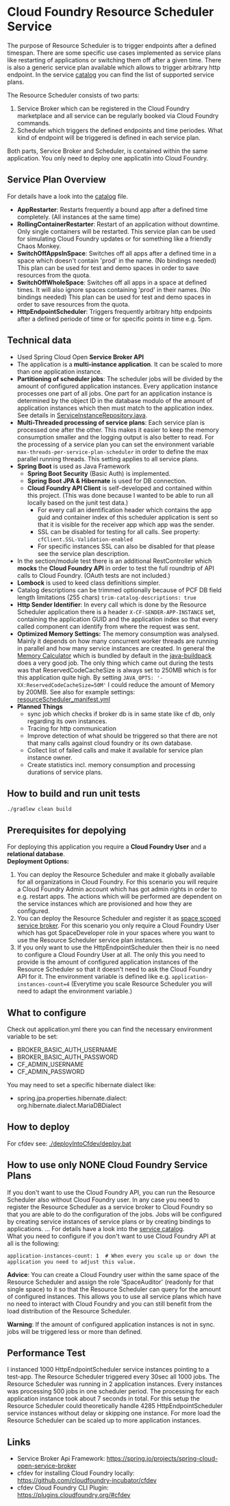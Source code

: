 # Cloud Foundry Resource Scheduler Service
The purpose of Resource Scheduler is to trigger endpoints after a defined timespan. There are some specific use cases implemented as service plans like restarting of applications or switching them off after a given time.
There is also a generic service plan available which allows to trigger arbitrary http endpoint. In the service <a href="./src/main/java/de/grimmpp/cloudFoundry/resourceScheduler/config/CatalogConfig.java">catalog</a> you can find the list of supported service plans. 

The Resource Scheduler consists of two parts:
1. Service Broker which can be registered in the Cloud Foundry marketplace and all service can be regularly booked via Cloud Foundry commands.
2. Scheduler which triggers the defined endpoints and time periodes. What kind of endpoint will be triggered is defined in each service plan.

Both parts, Service Broker and Scheduler, is contained within the same application. You only need to deploy one applicatin into Cloud Foundry.

## Service Plan Overview
For details have a look into the <a href="./src/main/java/de/grimmpp/cloudFoundry/resourceScheduler/config/CatalogConfig.java">catalog</a> file.
* **AppRestarter**: Restarts frequently a bound app after a defined time completely. (All instances at the same time) 
* **RollingContainerRestarter**: Restart of an application without downtime. Only single containers will be restarted. This service plan can be used for simulating Cloud Foundry updates or for something like a friendly Chaos Monkey. 
* **SwitchOffAppsInSpace**: Switches off all apps after a defined time in a space which doesn't contain 'prod' in the name. (No bindings needed) This plan can be used for test and demo spaces in order to save resources from the quota.
* **SwitchOffWholeSpace**: Switches off all apps in a space at defined times. It will also ignore spaces containing 'prod' in their names. (No bindings needed) This plan can be used for test and demo spaces in order to save resources from the quota.
* **HttpEndpointScheduler**: Triggers frequently arbitrary http endpoints after a defined periode of time or for specific points in time e.g. 5pm.

## Technical data
* Used Spring Cloud Open **Service Broker API**
* The application is a **multi-instance application**. It can be scaled to more than one application instance.
* **Partitioning of scheduler jobs**: The scheduler jobs will be divided by the amount of configured application instances. 
  Every application instance processes one part of all jobs. One part for an application instance is determined by the object ID in the database modulo 
  of the amount of application instances which then must match to the application index. 
  See details in <a href=".src/main/java/de/grimmpp/cloudFoundry/resourceScheduler/model/database/ServiceInstanceRepository.java">ServiceInstanceRepository.java</a>. 
* **Multi-Threaded processing of service plans**: Each service plan is processed one after the other. 
  This makes it easier to keep the memory consumption smaller and the logging output is also better to read. 
  For the processing of a service plan you can set the environment variable `max-threads-per-service-plan-scheduler` 
  in order to define the max parallel running threads. This setting applies to all service plans.
* **Spring Boot** is used as Java Framework
  * **Spring Boot Security** (Basic Auth) is implemented.
  * **Spring Boot JPA & Hibernate** is used for DB connection.
  * **Cloud Foundry API Client** is self-developed and contained within this project. (This was done because I wanted to be able to run all locally based on the junit test data.)
    * For every call an identification header which contains the app guid and container index of this scheduler application is sent so that it is visible for the receiver app which app was the sender.
    * SSL can be disabled for testing for all calls. See property: `cfClient.SSL-Validation-enabled`
    * For specific instances SSL can also be disabled for that please see the service plan description.
* In the section/module test there is an additional RestController which **mocks** the **Cloud Foundry API** in order to test the full roundtrip of API calls to Cloud Foundry. (OAuth tests are not included.)
* **Lombock** is used to keed class definitions simpler.
* Catalog descriptions can be trimmed optionally because of PCF DB field length limitations (255 chars) `trim-catalog-descriptions: true`
* **Http Sender Identifier**: In every call which is done by the Resource Scheduler application there is a header 
  `X-CF-SENDER-APP-INSTANCE` set, containing the application GUID and the application index 
  so that every called component can identify from where the request was sent. 
* **Optimized Memory Settings:** The memory consumption was analysed. Mainly it depends on how many concurrent 
  worker threads are running in parallel and how many service instances are created. In general the 
  <a href="https://github.com/cloudfoundry/java-buildpack-memory-calculator">Memory Calculator</a> 
  which is bundled by default in the <a href="https://github.com/cloudfoundry/java-buildpack">java-buildpack</a>
  does a very good job. The only thing which came out during the tests was that ReservedCodeCacheSize is always 
  set to 250MB which is for this application quite high. By setting `JAVA_OPTS: '-XX:ReservedCodeCacheSize=50M'`  I 
  could reduce the amount of Memory by 200MB. See also for example settings: 
  <a href="./deployIntoCfdev/resourceScheduler_manifest.yml">resourceScheduler_manifest.yml</a>
* **Planned Things**
  * sync job which checks if broker db is in same state like cf db, only regarding its own instances.
  * Tracing for http communication
  * Improve detection of what should be triggered so that there are not that many calls against cloud foundry or its own database.
  * Collect list of failed calls and make it available for service plan instance owner.
  * Create statistics incl. memory consumption and processing durations of service plans. 

## How to build and run unit tests
````
./gradlew clean build
````

## Prerequisites for depolying 
For deploying this application you require a **Cloud Foundry User** and a **relational database**. <br />
**Deployment Options:**
1. You can deploy the Resource Scheduler and make it globally available for all organizations in Cloud Foundry. For this scenario you will require a Cloud Foundry Admin account which has got admin rights in order to e.g. restart apps. The actions which will be performed are dependent on the service instances which are provisioned and how they are configured.
2. You can deploy the Resource Scheduler and register it as <a href="https://docs.cloudfoundry.org/services/managing-service-brokers.html#register-broker">space scoped service broker</a>. For this scenario you only require a Cloud Foundry User which has got SpaceDeveloper role in your spaces where you want to use the Resource Scheduler service plan instances.
3. If you only want to use the HttpEndpointScheduler then their is no need to configure a Cloud Foundry User at all. The only this you need to provide is the amount of configured application instances of the Resource Scheduler so that it doesn't need to ask the Cloud Foundry API for it. The environment variable is defined like e.g. `application-instances-count=4` (Everytime you scale Resource Scheduler you will need to adapt the environment variable.)

## What to configure
Check out application.yml there you can find the necessary environment variable to be set:
* BROKER_BASIC_AUTH_USERNAME
* BROKER_BASIC_AUTH_PASSWORD
* CF_ADMIN_USERNAME
* CF_ADMIN_PASSWORD

You may need to set a specific hibernate dialect like: 
* spring.jpa.properties.hibernate.dialect: org.hibernate.dialect.MariaDBDialect

## How to deploy
For cfdev see: <a href="./deployIntoCfdev/deploy.bat">./deployIntoCfdev/deploy.bat</a>

## How to use only NONE Cloud Foundry Service Plans
If you don't want to use the Cloud Foundry API, you can run the Resource Scheduler also without Cloud Foundry user.
In any case you need to register the Resource Scheduler as a service broker to Cloud Foundry so that you are able to do 
the configuration of the jobs. Jobs will be configured by creating service instances of service plans or by creating 
bindings to applications. ... For details have a look into the 
<a href="./src/main/java/de/grimmpp/cloudFoundry/resourceScheduler/config/CatalogConfig.java">service catalog</a>. 
<br />What you need to configure if you don't want to use Cloud Foundry API at all is the following:
````
application-instances-count: 1  # When every you scale up or down the application you need to adjust this value.
````
**Advice**: You can create a Cloud Foundry user within the same space of the Resource Scheduler and assign the role 
'SpaceAuditor' (readonly for that single space) to it so that the Resource Scheduler can query for the amount of 
configured instances. This allows you to use all service plans which have no need to interact with Cloud Foundry and 
you can still benefit from the load distribution of the Resource Scheduler.

**Warning**: If the amount of configured application instances is not in sync. jobs will be triggered less or more than defined.  

## Performance Test
I instanced 1000 HttpEndpointScheduler service instances pointing to a test-app. The Resource Scheduler triggered every 
30sec all 1000 jobs. The Resource Scheduler was running in 2 application instances. Every instances was processing 500 jobs
in one scheduler period. The processing for each application instance took about 7 seconds in total. For this setup the Resource 
Scheduler could theoretically handle 4285 HttpEndpointScheduler service instances without delay or skipping one instance. 
For more load the Resource Scheduler can be scaled up to more application instances.

## Links
* Service Broker Api Framework: https://spring.io/projects/spring-cloud-open-service-broker
* cfdev for installing Cloud Foundry locally: https://github.com/cloudfoundry-incubator/cfdev
* cfdev Cloud Foundry CLI Plugin: https://plugins.cloudfoundry.org/#cfdev 
